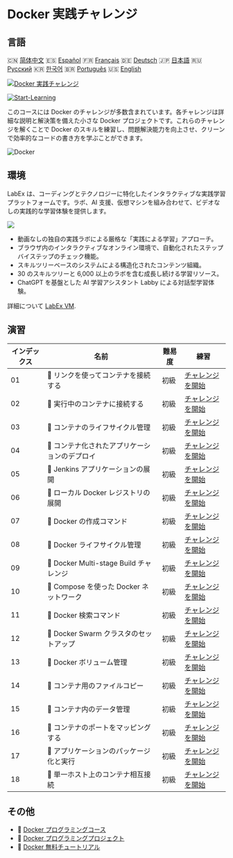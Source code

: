 # Docker 実践チャレンジ

## 言語

🇨🇳 [简体中文](README_zh.md) 🇪🇸 [Español](README_es.md) 🇫🇷 [Français](README_fr.md) 🇩🇪 [Deutsch](README_de.md) 🇯🇵 [日本語](README_ja.md) 🇷🇺 [Русский](README_ru.md) 🇰🇷 [한국어](README_ko.md) 🇧🇷 [Português](README_pt.md) 🇺🇸 [English](README.md) 

[![Docker 実践チャレンジ](https://cover-creator.labex.io/docker-practice-challenges.png?lang=ja)](https://labex.io/ja/courses/docker-practice-challenges)

[![Start-Learning](https://img.shields.io/badge/Start-Learning-whitesmoke?style=for-the-badge)](https://labex.io/ja/courses/docker-practice-challenges)

このコースには Docker のチャレンジが多数含まれています。各チャレンジは詳細な説明と解決策を備えた小さな Docker プロジェクトです。これらのチャレンジを解くことで Docker のスキルを練習し、問題解決能力を向上させ、クリーンで効率的なコードの書き方を学ぶことができます。

![Docker](https://img.shields.io/badge/Docker-whitesmoke?style=for-the-badge&logo=docker)


## 環境

LabEx は、コーディングとテクノロジーに特化したインタラクティブな実践学習プラットフォームです。ラボ、AI 支援、仮想マシンを組み合わせて、ビデオなしの実践的な学習体験を提供します。

![](https://tutorial-screenshot.getvm.io/images/vm-1725247253.png)

- 動画なしの独自の実践ラボによる厳格な「実践による学習」アプローチ。
- ブラウザ内のインタラクティブなオンライン環境で、自動化されたステップバイステップのチェック機能。
- スキルツリーベースのシステムによる構造化されたコンテンツ組織。
- 30 のスキルツリーと 6,000 以上のラボを含む成長し続ける学習リソース。
- ChatGPT を基盤とした AI 学習アシスタント Labby による対話型学習体験。

詳細について [LabEx VM](https://support.labex.io/using-labex/virtual-machine).

## 演習

|   インデックス | 名前                                          | 難易度   | 練習                                                                                                                       |
|----------------|-----------------------------------------------|----------|----------------------------------------------------------------------------------------------------------------------------|
|             01 | 🎯 リンクを使ってコンテナを接続する           | 初級     | <a target='_blank' href='https://labex.io/ja/tutorials/docker-connect-containers-with-link-49351'>チャレンジを開始</a>     |
|             02 | 🎯 実行中のコンテナに接続する                 | 初級     | <a target='_blank' href='https://labex.io/ja/labs/docker-connect-to-running-container-15812'>チャレンジを開始</a>          |
|             03 | 🎯 コンテナのライフサイクル管理               | 初級     | <a target='_blank' href='https://labex.io/ja/labs/docker-container-lifecycle-management-7767'>チャレンジを開始</a>         |
|             04 | 🎯 コンテナ化されたアプリケーションのデプロイ | 初級     | <a target='_blank' href='https://labex.io/ja/labs/docker-deploy-containerized-applications-16240'>チャレンジを開始</a>     |
|             05 | 🎯 Jenkins アプリケーションの展開             | 初級     | <a target='_blank' href='https://labex.io/ja/labs/docker-deploying-jenkins-application-18264'>チャレンジを開始</a>         |
|             06 | 🎯 ローカル Docker レジストリの展開           | 初級     | <a target='_blank' href='https://labex.io/ja/labs/docker-deploying-local-docker-registry-17804'>チャレンジを開始</a>       |
|             07 | 🎯 Docker の作成コマンド                      | 初級     | <a target='_blank' href='https://labex.io/ja/tutorials/docker-docker-create-command-15817'>チャレンジを開始</a>            |
|             08 | 🎯 Docker ライフサイクル管理                  | 初級     | <a target='_blank' href='https://labex.io/ja/labs/docker-docker-lifecycle-management-16232'>チャレンジを開始</a>           |
|             09 | 🎯 Docker Multi-stage Build チャレンジ        | 初級     | <a target='_blank' href='https://labex.io/ja/labs/docker-docker-multi-stage-build-challenge-15810'>チャレンジを開始</a>    |
|             10 | 🎯 Compose を使った Docker ネットワーク       | 初級     | <a target='_blank' href='https://labex.io/ja/labs/docker-docker-network-with-compose-15003'>チャレンジを開始</a>           |
|             11 | 🎯 Docker 検索コマンド                        | 初級     | <a target='_blank' href='https://labex.io/ja/labs/docker-docker-search-command-16016'>チャレンジを開始</a>                 |
|             12 | 🎯 Docker Swarm クラスタのセットアップ        | 初級     | <a target='_blank' href='https://labex.io/ja/labs/docker-setting-up-docker-swarm-cluster-22289'>チャレンジを開始</a>       |
|             13 | 🎯 Docker ボリューム管理                      | 初級     | <a target='_blank' href='https://labex.io/ja/tutorials/docker-docker-volume-management-7769'>チャレンジを開始</a>          |
|             14 | 🎯 コンテナ用のファイルコピー                 | 初級     | <a target='_blank' href='https://labex.io/ja/labs/docker-file-copy-for-containers-15813'>チャレンジを開始</a>              |
|             15 | 🎯 コンテナ内のデータ管理                     | 初級     | <a target='_blank' href='https://labex.io/ja/tutorials/docker-manage-data-in-containers-15896'>チャレンジを開始</a>        |
|             16 | 🎯 コンテナのポートをマッピングする           | 初級     | <a target='_blank' href='https://labex.io/ja/labs/docker-map-the-container-ports-16309'>チャレンジを開始</a>               |
|             17 | 🎯 アプリケーションのパッケージ化と実行       | 初級     | <a target='_blank' href='https://labex.io/ja/labs/docker-package-and-run-applications-16242'>チャレンジを開始</a>          |
|             18 | 🎯 単一ホスト上のコンテナ相互接続             | 初級     | <a target='_blank' href='https://labex.io/ja/labs/docker-single-host-container-interconnection-18452'>チャレンジを開始</a> |

## その他

- 🔗 [Docker プログラミングコース](https://github.com/labex-labs/awesome-programming-courses)
- 🔗 [Docker プログラミングプロジェクト](https://github.com/labex-labs/awesome-programming-projects)
- 🔗 [Docker 無料チュートリアル](https://github.com/labex-labs/docker-free-tutorials)

